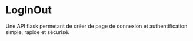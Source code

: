 # LogInOut
Une API flask permetant de créer de page de connexion et authentification simple, rapide et sécurisé.
